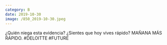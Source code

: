 ```yaml
--- 
category: B 
date: 2019-10-30 
image: /850_2019-10-30.jpeg 
--- 
```


¿Quién niega esta evidencia? ¿Sientes que hoy vives rápido? MAÑANA MÁS RÁPIDO. #DELOITTE #FUTURE